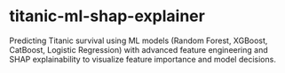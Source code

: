 # titanic-ml-shap-explainer
Predicting Titanic survival using ML models (Random Forest, XGBoost, CatBoost, Logistic Regression) with advanced feature engineering and SHAP explainability to visualize feature importance and model decisions.
